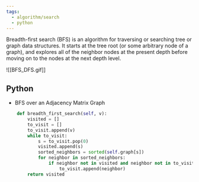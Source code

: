 ```yaml
---
tags:
  - algorithm/search
  - python
---
```

Breadth-first search (BFS) is an algorithm for traversing or searching tree or graph data structures. It starts at the tree root (or some arbitrary node of a graph), and explores all of the neighbor nodes at the present depth before moving on to the nodes at the next depth level.

![[BFS_DFS.gif]]

## Python

- BFS over an Adjacency Matrix Graph
```python
    def breadth_first_search(self, v):
        visited = []
        to_visit = []
        to_visit.append(v)
        while to_visit:
            s = to_visit.pop(0)
            visited.append(s)
            sorted_neighbors = sorted(self.graph[s])
            for neighbor in sorted_neighbors:
                if neighbor not in visited and neighbor not in to_visit:
                    to_visit.append(neighbor)
        return visited
```
